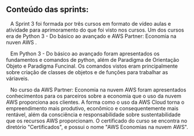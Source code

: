 ## Conteúdo das sprints: 
&nbsp;&nbsp;&nbsp;A Sprint 3 foi formada por três cursos em formato de vídeo aulas e atividade para aprimoramento do que foi visto nos cursos. Um  dos cursos era de Python 3 - Do básico ao avançado e AWS Partner: Economia na nuven AWS .<p>
&nbsp;&nbsp;&nbsp;Em Python 3 - Do básico ao avançado foram apresentados os fundamentos e comandos de python, além de Paradigma de Orientação Objeto e Paradigma Funcinal. Os comandos vistos eram principalmente sobre criação de classes de objetos e de funções para trabalhar as váriaveis.
<p>
&nbsp;&nbsp;&nbsp;No curso da AWS Partner: Economia na nuvem AWS foram apresentados conhecimentos para os parceiros sobre a economia que o uso da nuvem AWS proporciona aos clientes. A forma como o uso da AWS Cloud torna o empreendimento mais produtivo, econômico e consequentemente mais rentável, além da consciência e responsabilidade sobre sustentabilidade que os recursos AWS proporcionam. O certificado do curso se encontra no diretório "Certificados", e possui o nome "AWS Economias na nuvem AWS".